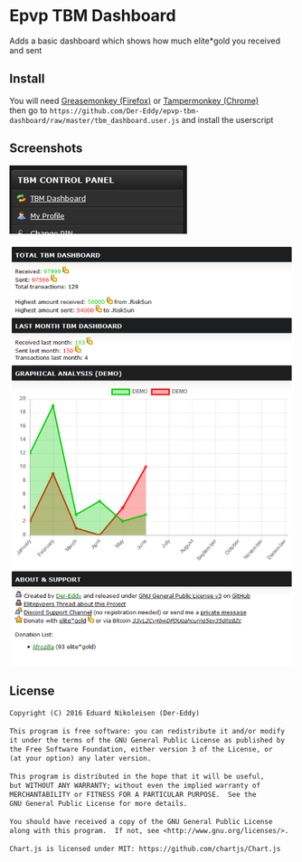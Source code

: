 Epvp TBM Dashboard
=====================

Adds a basic dashboard which shows how much elite*gold you received and sent

Install
-------------
You will need [Greasemonkey (Firefox)](http://www.greasespot.net/) or [Tampermonkey (Chrome)](https://tampermonkey.net/)  
then go to `https://github.com/Der-Eddy/epvp-tbm-dashboard/raw/master/tbm_dashboard.user.js` and install the userscript

Screenshots
-------------
![dashboard_link](img/dashboard_link.png)

![dashboard_main](img/dashboard_main.png)

License
-------------
    Copyright (C) 2016 Eduard Nikoleisen (Der-Eddy)

    This program is free software: you can redistribute it and/or modify
    it under the terms of the GNU General Public License as published by
    the Free Software Foundation, either version 3 of the License, or
    (at your option) any later version.

    This program is distributed in the hope that it will be useful,
    but WITHOUT ANY WARRANTY; without even the implied warranty of
    MERCHANTABILITY or FITNESS FOR A PARTICULAR PURPOSE.  See the
    GNU General Public License for more details.

    You should have received a copy of the GNU General Public License
    along with this program.  If not, see <http://www.gnu.org/licenses/>.

    Chart.js is licensed under MIT: https://github.com/chartjs/Chart.js
